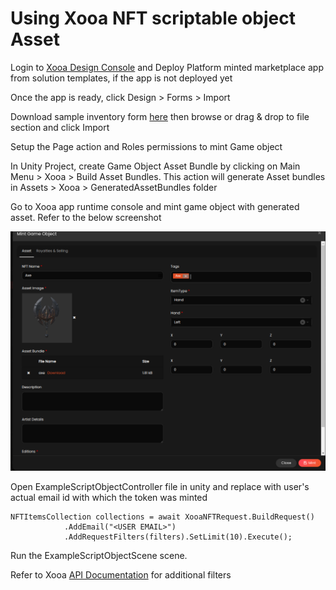 
# Using Xooa NFT scriptable object Asset

Login to [Xooa Design Console](https://xooa.com/blockchain) and Deploy Platform minted marketplace app from solution templates, if the app is not deployed yet

Once the app is ready, click Design > Forms > Import

Download sample inventory form [here](./Mint%20Game%20Object.json) then browse or drag & drop to file section and click Import

Setup the Page action and Roles permissions to mint Game object

In Unity Project, create Game Object Asset Bundle by clicking on Main Menu > Xooa > Build Asset Bundles. This action will generate Asset bundles in Assets > Xooa > GeneratedAssetBundles folder

Go to Xooa app runtime console and mint game object with generated asset. Refer to the below screenshot

![Screenshot4](../../Screenshots/Screenshot4.png)

Open ExampleScriptObjectController file in unity and replace <USER EMAIL> with user's actual email id with which the token was minted

```
NFTItemsCollection collections = await XooaNFTRequest.BuildRequest()
            .AddEmail("<USER EMAIL>")
            .AddRequestFilters(filters).SetLimit(10).Execute();
```

Run the ExampleScriptObjectScene scene.

Refer to Xooa [API Documentation](https://api.xooa.com/explorer/#!/NFT/NFT_GetAllTokens) for additional filters
